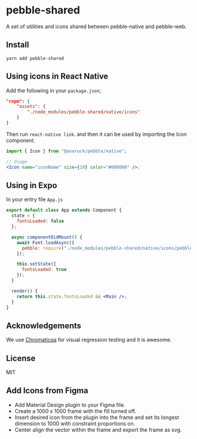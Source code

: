 # pebble-shared

A set of utilities and icons shared between pebble-native and pebble-web.

## Install

```
yarn add pebble-shared
```

## Using icons in React Native

Add the following in your `package.json`;

```json
"rnpm": {
    "assets": {
        "./node_modules/pebble-shared/native/icons"
    }
}
```

Then run `react-native link`.
and then it can be used by importing the Icon component.

```jsx
import { Icon } from "@anarock/pebble/native";

// Usage
<Icon name="iconName" size={20} color="#000000" />;
```

## Using in Expo

In your entry file `App.js`

```jsx
export default class App extends Component {
  state = {
    fontsLoaded: false
  };

  async componentDidMount() {
    await Font.loadAsync({
      pebble: require("./node_modules/pebble-shared/native/icons/pebble.ttf")
    });

    this.setState({
      fontsLoaded: true
    });
  }

  render() {
    return this.state.fontsLoaded && <Main />;
  }
}
```

## Acknowledgements

We use [Chromaticqa](https://www.chromaticqa.com/) for visual regression testing and it is awesome.

## License

MIT

## Add Icons from Figma

- Add Material Design plugin to your Figma file.
- Create a 1000 x 1000 frame with the fill turned off.
- Insert desired icon from the plugin into the frame and set its longest dimension to 1000 with constraint proportions on.
- Center align the vector within the frame and export the frame as svg.
